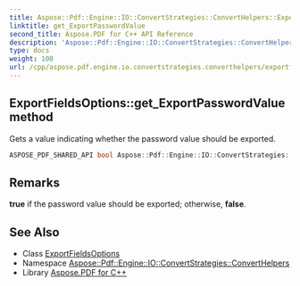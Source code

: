 ```yaml
---
title: Aspose::Pdf::Engine::IO::ConvertStrategies::ConvertHelpers::ExportFieldsOptions::get_ExportPasswordValue method
linktitle: get_ExportPasswordValue
second_title: Aspose.PDF for C++ API Reference
description: 'Aspose::Pdf::Engine::IO::ConvertStrategies::ConvertHelpers::ExportFieldsOptions::get_ExportPasswordValue method. Gets a value indicating whether the password value should be exported in C++.'
type: docs
weight: 100
url: /cpp/aspose.pdf.engine.io.convertstrategies.converthelpers/exportfieldsoptions/get_exportpasswordvalue/
---
```

## ExportFieldsOptions::get_ExportPasswordValue method


Gets a value indicating whether the password value should be exported.

```cpp
ASPOSE_PDF_SHARED_API bool Aspose::Pdf::Engine::IO::ConvertStrategies::ConvertHelpers::ExportFieldsOptions::get_ExportPasswordValue() const
```

## Remarks


**true** if the password value should be exported; otherwise, **false**. 
## See Also

* Class [ExportFieldsOptions](../)
* Namespace [Aspose::Pdf::Engine::IO::ConvertStrategies::ConvertHelpers](../../)
* Library [Aspose.PDF for C++](../../../)
